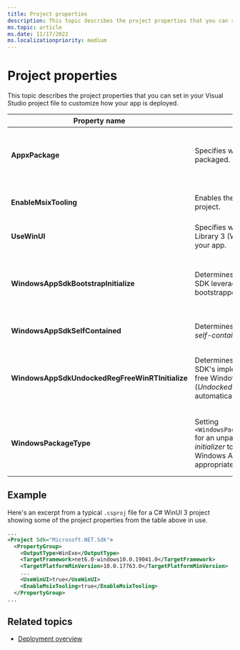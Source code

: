 ```yaml
---
title: Project properties
description: This topic describes the project properties that you can set in your Visual Studio project file to customize how your app is deployed.
ms.topic: article
ms.date: 11/17/2022
ms.localizationpriority: medium
---
```


# Project properties

This topic describes the project properties that you can set in your Visual Studio project file to customize how your app is deployed.

|Property name|Description|Values|For more info|
|-|-|-|-|
|**AppxPackage**|Specifies whether or not a WinUI 3 app is packaged.|*false* (for an unpackaged app), or absent (for a packaged app)|[Create a new project for an unpackaged WinUI 3 desktop app](/windows/apps/winui/winui3/create-your-first-winui3-app#unpackaged-create-a-new-project-for-an-unpackaged-c-or-c-winui-3-desktop-app)|
|**EnableMsixTooling**|Enables the single-project MSIX feature for a project.|*true* (to enable), or absent (to disable)|[Package your app using single-project MSIX](/windows/apps/windows-app-sdk/single-project-msix)|
|**UseWinUI**|Specifies whether you're using the Windows UI Library 3 (WinUI 3) user interface framework in your app.|*true*, or absent (for *false*)|[Windows UI Library in the Windows App SDK (WinUI 3)](/windows/apps/winui/winui3/)|
|**WindowsAppSdkBootstrapInitialize**|Determines whether or not the Windows App SDK leverages module initializers to call the bootstrapper API automatically at app startup.|*true* (the default for executables), *false* (the default for non-executables)|[Opting out of (or into) automatic module initialization](/windows/apps/package-and-deploy/self-contained-deploy/deploy-self-contained-apps#opting-out-of-or-into-automatic-module-initialization)|
|**WindowsAppSdkSelfContained**|Determines whether or not an app is deployed *self-contained*.|*true*, or absent (for *false*)|[Windows App SDK deployment guide for self-contained apps](/windows/apps/package-and-deploy/self-contained-deploy/deploy-self-contained-apps)|
|**WindowsAppSdkUndockedRegFreeWinRTInitialize**|Determines whether or not the Windows App SDK's implementation of undocked registration-free Windows Runtime (*UndockedRegFreeWinRT*) is enabled automatically at app startup.|*true* (the default for executables), *false* (the default for non-executables)|[Opting out of (or into) automatic UndockedRegFreeWinRT support](/windows/apps/package-and-deploy/self-contained-deploy/deploy-self-contained-apps#opting-out-of-or-into-automatic-undockedregfreewinrt-support)|
|**WindowsPackageType**|Setting `<WindowsPackageType>None</WindowsPackageType>` for an unpackaged app causes the *auto-initializer* to locate and load a version of the Windows App SDK version that's most appropriate for your app.|*None*, or absent (to disable the auto-initializer)|[Create a new project for an unpackaged WinUI 3 desktop app](/windows/apps/winui/winui3/create-your-first-winui3-app#unpackaged-create-a-new-project-for-an-unpackaged-c-or-c-winui-3-desktop-app)<br/><br/>[Behind the scenes, and opting out of automatic module initialization](/windows/apps/windows-app-sdk/use-windows-app-sdk-run-time#behind-the-scenes-and-opting-out-of-automatic-module-initialization)|

## Example

Here's an excerpt from a typical `.csproj` file for a C# WinUI 3 project showing some of the project properties from the table above in use.

```xml
...
<Project Sdk="Microsoft.NET.Sdk">
  <PropertyGroup>
    <OutputType>WinExe</OutputType>
    <TargetFramework>net6.0-windows10.0.19041.0</TargetFramework>
    <TargetPlatformMinVersion>10.0.17763.0</TargetPlatformMinVersion>
    ...
    <UseWinUI>true</UseWinUI>
    <EnableMsixTooling>true</EnableMsixTooling>
  </PropertyGroup>
...
```

## Related topics

* [Deployment overview](./index.md)
